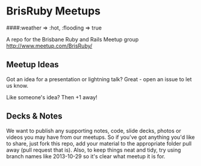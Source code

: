 # BrisRuby Meetups
####:weather => :hot, :flooding => true

A repo for the Brisbane Ruby and Rails Meetup group <http://www.meetup.com/BrisRuby/>

## Meetup Ideas

Got an idea for a presentation or lightning talk? Great - open an issue to let us know.

Like someone's idea? Then +1 away!

## Decks & Notes

We want to publish any supporting notes, code, slide decks, photos or videos you may have from our meetups. So if you've got anything you'd like to share, just fork this repo, add your material to the appropriate folder pull away (pull request that is).  Also, to keep things neat and tidy, try using branch names like 2013-10-29 so it's clear what meetup it is for.